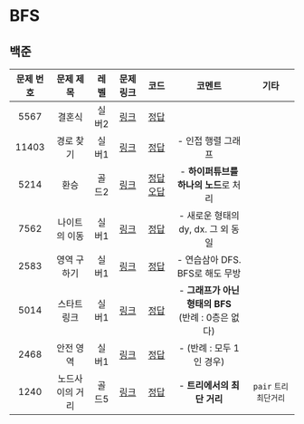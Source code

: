 # BFS

## 백준
|문제 번호|문제 제목|레벨|문제 링크|코드|코멘트|기타|
| :--: | :--: | :--: | :--: | :--: | :--: | :--: |
| 5567 | 결혼식 | 실버2 | [링크](https://www.acmicpc.net/problem/5567) | [정답](../지금/BFS/5567_결혼식.cpp) |  |  |
| 11403 | 경로 찾기 | 실버1 | [링크](https://www.acmicpc.net/problem/11403) | [정답](../지금/BFS/11403_경로%20찾기.cpp) | - 인접 행렬 그래프 |  |
| 5214 | 환승 | 골드2 | [링크](https://www.acmicpc.net/problem/5214) | [정답](../지금/BFS/5214_환승_success.cpp) [오답](../지금/BFS/5214_환승_success.cpp) | - **하이퍼튜브를 하나의 노드**로 처리 |  |
| 7562 | 나이트의 이동 | 실버1 | [링크](https://www.acmicpc.net/problem/7562) | [정답](../지금/BFS/7562_나이트의%20이동.cpp) | - 새로운 형태의 dy, dx. 그 외 동일 |  |
| 2583 | 영역 구하기 | 실버1 | [링크](https://www.acmicpc.net/problem/2583) | [정답](../지금/DFS/2583_영역%20구하기.cpp) | - 연습삼아 DFS. BFS로 해도 무방 |  |
| 5014 | 스타트링크 | 실버1 | [링크](https://www.acmicpc.net/problem/5014) | [정답](../지금/BFS/5014_스타트링크.cpp) | - **그래프가 아닌 형태의 BFS**<br>(반례 : 0층은 없다) |  |
| 2468 | 안전 영역 | 실버1 | [링크](https://www.acmicpc.net/problem/2468) | [정답](../지금/BFS/2468_안전%20영역.cpp) | - (반례 : 모두 1인 경우) |  |
| 1240 | 노드사이의 거리 | 골드5 | [링크](https://www.acmicpc.net/problem/1240) | [정답](../지금/BFS/1240_노드사이의%20거리.cpp) | - **트리에서의 최단 거리** | `pair` `트리` `최단거리` |

[](../지금/)